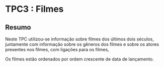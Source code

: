 # TPC3 : Filmes

## Resumo

Neste TPC utilizou-se informação sobre filmes dos últimos dois séculos, juntamente com informação sobre os gêneros dos filmes e sobre os atores presentes nos filmes, com ligações para os filmes, 

Os filmes estão ordenados por ordem crescente de data de lançamento.